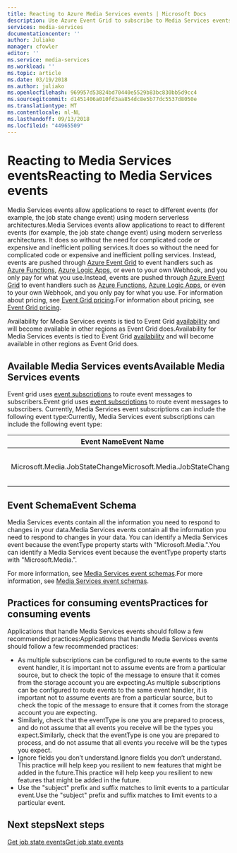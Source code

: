 ```yaml
---
title: Reacting to Azure Media Services events | Microsoft Docs
description: Use Azure Event Grid to subscribe to Media Services events.
services: media-services
documentationcenter: ''
author: Juliako
manager: cfowler
editor: ''
ms.service: media-services
ms.workload: ''
ms.topic: article
ms.date: 03/19/2018
ms.author: juliako
ms.openlocfilehash: 969957d53824bd70440e5529b83bc830bb5d9cc4
ms.sourcegitcommit: d1451406a010fd3aa854dc8e5b77dc5537d8050e
ms.translationtype: MT
ms.contentlocale: nl-NL
ms.lasthandoff: 09/13/2018
ms.locfileid: "44965509"
---
```

# <a name="reacting-to-media-services-events"></a><span data-ttu-id="844e5-103">Reacting to Media Services events</span><span class="sxs-lookup"><span data-stu-id="844e5-103">Reacting to Media Services events</span></span>

<span data-ttu-id="844e5-104">Media Services events allow applications to react to different events (for example, the job state change event) using modern serverless architectures.</span><span class="sxs-lookup"><span data-stu-id="844e5-104">Media Services events allow applications to react to different events (for example, the job state change event) using modern serverless architectures.</span></span> <span data-ttu-id="844e5-105">It does so without the need for complicated code or expensive and inefficient polling services.</span><span class="sxs-lookup"><span data-stu-id="844e5-105">It does so without the need for complicated code or expensive and inefficient polling services.</span></span> <span data-ttu-id="844e5-106">Instead, events are pushed through [Azure Event Grid](https://azure.microsoft.com/services/event-grid/) to event handlers such as [Azure Functions](https://azure.microsoft.com/services/functions/), [Azure Logic Apps](https://azure.microsoft.com/services/logic-apps/), or even to your own Webhook, and you only pay for what you use.</span><span class="sxs-lookup"><span data-stu-id="844e5-106">Instead, events are pushed through [Azure Event Grid](https://azure.microsoft.com/services/event-grid/) to event handlers such as [Azure Functions](https://azure.microsoft.com/services/functions/), [Azure Logic Apps](https://azure.microsoft.com/services/logic-apps/), or even to your own Webhook, and you only pay for what you use.</span></span> <span data-ttu-id="844e5-107">For information about pricing, see [Event Grid pricing](https://azure.microsoft.com/pricing/details/event-grid/).</span><span class="sxs-lookup"><span data-stu-id="844e5-107">For information about pricing, see [Event Grid pricing](https://azure.microsoft.com/pricing/details/event-grid/).</span></span>

<span data-ttu-id="844e5-108">Availability for Media Services events is tied to Event Grid [availability](../../event-grid/overview.md) and will become available in other regions as Event Grid does.</span><span class="sxs-lookup"><span data-stu-id="844e5-108">Availability for Media Services events is tied to Event Grid [availability](../../event-grid/overview.md) and will become available in other regions as Event Grid does.</span></span>  

## <a name="available-media-services-events"></a><span data-ttu-id="844e5-109">Available Media Services events</span><span class="sxs-lookup"><span data-stu-id="844e5-109">Available Media Services events</span></span>

<span data-ttu-id="844e5-110">Event grid uses [event subscriptions](../../event-grid/concepts.md#event-subscriptions) to route event messages to subscribers.</span><span class="sxs-lookup"><span data-stu-id="844e5-110">Event grid uses [event subscriptions](../../event-grid/concepts.md#event-subscriptions) to route event messages to subscribers.</span></span>  <span data-ttu-id="844e5-111">Currently, Media Services event subscriptions can include the following event type:</span><span class="sxs-lookup"><span data-stu-id="844e5-111">Currently, Media Services event subscriptions can include the following event type:</span></span>  

|<span data-ttu-id="844e5-112">Event Name</span><span class="sxs-lookup"><span data-stu-id="844e5-112">Event Name</span></span>|<span data-ttu-id="844e5-113">Description</span><span class="sxs-lookup"><span data-stu-id="844e5-113">Description</span></span>|
|----------|-----------|
| <span data-ttu-id="844e5-114">Microsoft.Media.JobStateChange</span><span class="sxs-lookup"><span data-stu-id="844e5-114">Microsoft.Media.JobStateChange</span></span>| <span data-ttu-id="844e5-115">Raised when a state of the job changes.</span><span class="sxs-lookup"><span data-stu-id="844e5-115">Raised when a state of the job changes.</span></span> |

## <a name="event-schema"></a><span data-ttu-id="844e5-116">Event Schema</span><span class="sxs-lookup"><span data-stu-id="844e5-116">Event Schema</span></span>

<span data-ttu-id="844e5-117">Media Services events contain all the information you need to respond to changes in your data.</span><span class="sxs-lookup"><span data-stu-id="844e5-117">Media Services events contain all the information you need to respond to changes in your data.</span></span>  <span data-ttu-id="844e5-118">You can identify a  Media Services event because the eventType property starts with "Microsoft.Media.".</span><span class="sxs-lookup"><span data-stu-id="844e5-118">You can identify a  Media Services event because the eventType property starts with "Microsoft.Media.".</span></span>

<span data-ttu-id="844e5-119">For more information, see [Media Services event schemas](media-services-event-schemas.md).</span><span class="sxs-lookup"><span data-stu-id="844e5-119">For more information, see [Media Services event schemas](media-services-event-schemas.md).</span></span>

## <a name="practices-for-consuming-events"></a><span data-ttu-id="844e5-120">Practices for consuming events</span><span class="sxs-lookup"><span data-stu-id="844e5-120">Practices for consuming events</span></span>

<span data-ttu-id="844e5-121">Applications that handle Media Services events should follow a few recommended practices:</span><span class="sxs-lookup"><span data-stu-id="844e5-121">Applications that handle Media Services events should follow a few recommended practices:</span></span>

* <span data-ttu-id="844e5-122">As multiple subscriptions can be configured to route events to the same event handler, it is important not to assume events are from a particular source, but to check the topic of the message to ensure that it comes from the storage account you are expecting.</span><span class="sxs-lookup"><span data-stu-id="844e5-122">As multiple subscriptions can be configured to route events to the same event handler, it is important not to assume events are from a particular source, but to check the topic of the message to ensure that it comes from the storage account you are expecting.</span></span>
* <span data-ttu-id="844e5-123">Similarly, check that the eventType is one you are prepared to process, and do not assume that all events you receive will be the types you expect.</span><span class="sxs-lookup"><span data-stu-id="844e5-123">Similarly, check that the eventType is one you are prepared to process, and do not assume that all events you receive will be the types you expect.</span></span>
* <span data-ttu-id="844e5-124">Ignore fields you don’t understand.</span><span class="sxs-lookup"><span data-stu-id="844e5-124">Ignore fields you don’t understand.</span></span>  <span data-ttu-id="844e5-125">This practice will help keep you resilient to new features that might be added in the future.</span><span class="sxs-lookup"><span data-stu-id="844e5-125">This practice will help keep you resilient to new features that might be added in the future.</span></span>
* <span data-ttu-id="844e5-126">Use the "subject" prefix and suffix matches to limit events to a particular event.</span><span class="sxs-lookup"><span data-stu-id="844e5-126">Use the "subject" prefix and suffix matches to limit events to a particular event.</span></span>

## <a name="next-steps"></a><span data-ttu-id="844e5-127">Next steps</span><span class="sxs-lookup"><span data-stu-id="844e5-127">Next steps</span></span>

[<span data-ttu-id="844e5-128">Get job state events</span><span class="sxs-lookup"><span data-stu-id="844e5-128">Get job state events</span></span>](job-state-events-cli-how-to.md)
